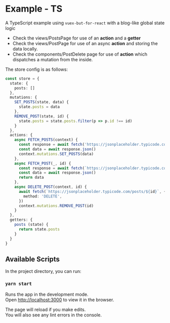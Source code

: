 # Example - TS

A TypeScript example using `vuex-but-for-react` with a blog-like global state logic

* Check the views/PostsPage for use of an **action** and a **getter**
* Check the views/PostPage for use of an async **action** and storing the data locally.
* Check the components/PostDelete page for use of **action** which dispatches a mutation from the inside.

The store config is as follows:
```typescript
const store = {
  state: {
    posts: []
  },
  mutations: {
    SET_POSTS(state, data) {
      state.posts = data
    },
    REMOVE_POST(state, id) {
      state.posts = state.posts.filter(p => p.id !== id)
    }
  },
  actions: {
    async FETCH_POSTS(context) {
      const response = await fetch('https://jsonplaceholder.typicode.com/posts')
      const data = await response.json()
      context.mutations.SET_POSTS(data)
    },
    async FETCH_POST(_, id) {
      const response = await fetch(`https://jsonplaceholder.typicode.com/posts/${id}`)
      const data = await response.json()
      return data
    },
    async DELETE_POST(context, id) {
      await fetch(`https://jsonplaceholder.typicode.com/posts/${id}`, {
        method: 'DELETE',
      })
      context.mutations.REMOVE_POST(id)
    }
  },
  getters: {
    posts (state) {
      return state.posts
    }
  }
}
```

## Available Scripts

In the project directory, you can run:

### `yarn start`

Runs the app in the development mode.\
Open [http://localhost:3000](http://localhost:3000) to view it in the browser.

The page will reload if you make edits.\
You will also see any lint errors in the console.
